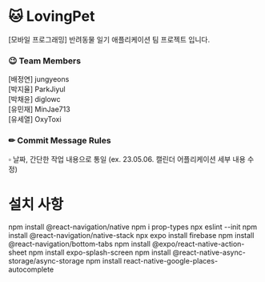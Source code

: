 # 🐱 LovingPet

[모바일 프로그래밍] 반려동물 일기 애플리케이션 팀 프로젝트 입니다.

### 😉 Team Members

[배정연] jungyeons  
[박지율] ParkJiyul  
[박채윤] diglowc  
[유민재] MinJae713  
[유세열] OxyToxi

### ✏ Commit Message Rules

▫ 날짜, 간단한 작업 내용으로 통일
(ex. 23.05.06. 캘린더 어플리케이션 세부 내용 수정)

# 설치 사항
npm install @react-navigation/native
npm i prop-types
npx eslint --init
npm install @react-navigation/native-stack 
npx expo install firebase
npm install @react-navigation/bottom-tabs 
npm install @expo/react-native-action-sheet
npm install expo-splash-screen
npm install @react-native-async-storage/async-storage
npm install react-native-google-places-autocomplete
